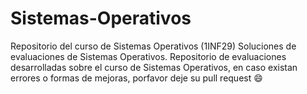 # Sistemas-Operativos
Repositorio del curso de Sistemas Operativos (1INF29)
Soluciones de evaluaciones de Sistemas Operativos.
Repositorio de evaluaciones desarrolladas sobre el curso de Sistemas Operativos, en caso existan errores o formas de mejoras, porfavor deje su pull request 😄

